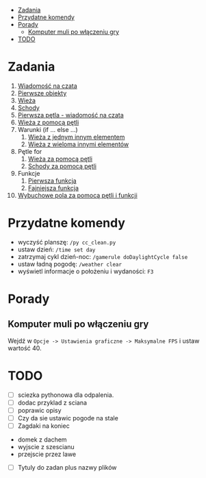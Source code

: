 

* [Zadania](#zadania)
* [Przydatne komendy](#przydatne-komendy)
* [Porady](#porady)
	* [Komputer muli po włączeniu gry](#komputer-muli-po-włączeniu-gry)
* [TODO](#todo)



# Zadania
1. [Wiadomość na czata](zadania/cc_zadanie_1.py)
1. [Pierwsze obiekty](zadania/cc_zadanie_2.py)
1. [Wieża](zadania/cc_zadanie_3.py)
1. [Schody](zadania/cc_zadanie_4.py)
1. [Pierwsza pętla - wiadomość na czata](zadania/cc_zadanie_5.py)
1. [Wieża z pomocą pętli](zadania/cc_zadanie_6.py)
1. Warunki (if ... else ...)
    1. [Wieża z jednym innym elementem](zadania/cc_zadanie_7.py)
    1. [Wieża z wieloma innymi elementów](zadania/cc_zadanie_7_1.py)
1. Pętle for
    1. [Wieża za pomocą pętli](zadania/cc_zadanie_8.py)
    1. [Schody za pomocą pętli](zadania/cc_zadanie_8_1.py)
1. Funkcje
    1. [Pierwsza funkcja](zadania/cc_zadanie_9.py)
    1. [Fajniejsza funkcja](zadania/cc_zadanie_9_1.py)
1. [Wybuchowe pola za pomocą pętli i funkcji](zadania/cc_zadanie_10.py)


# Przydatne komendy
 * wyczyść planszę: `/py cc_clean.py`
 * ustaw dzień: `/time set day`
 * zatrzymaj cykl dzień-noc: `/gamerule doDaylightCycle false`
 * ustaw ładną pogodę: `/weather clear` 
 * wyświetl informacje o położeniu i wydaności: `F3`


# Porady

## Komputer muli po włączeniu gry
Wejdź w `Opcje -> Ustawienia graficzne -> Maksymalne FPS` i ustaw wartość 40.



# TODO
- [ ] sciezka pythonowa dla odpalenia.
- [ ] dodac przyklad z sciana
- [ ] poprawic opisy 
- [ ] Czy da sie ustawic pogode na stale
- [ ] Zagdaki na koniec
 - domek z dachem
 - wyjscie z szescianu 
 - przejscie przez lawe
- [ ] Tytuly do zadan plus nazwy plików 
